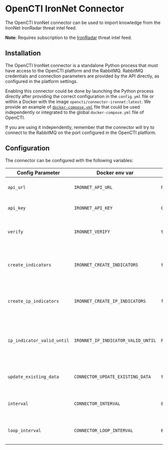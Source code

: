 # OpenCTI IronNet Connector

The OpenCTI IronNet connector can be used to import knowledge from the IronNet IronRadar threat intel feed.

**Note**: Requires subscription to the [IronRadar](https://www.ironnet.com/products/ironradar) threat intel feed.

## Installation

The OpenCTI IronNet connector is a standalone Python process that must have access
to the OpenCTI platform and the RabbitMQ. RabbitMQ credentials and connection parameters
are provided by the API directly, as configured in the platform settings.

Enabling this connector could be done by launching the Python process directly after
providing the correct configuration in the `config.yml` file or within a Docker with
the image `opencti/connector-ironnet:latest`. We provide an example of
[`docker-compose.yml`](docker-compose.yml) file that could be used independently or
integrated to the global `docker-compose.yml` file of OpenCTI.

If you are using it independently, remember that the connector will try to connect to
the RabbitMQ on the port configured in the OpenCTI platform.

## Configuration

The connector can be configured with the following variables:

| Config Parameter           | Docker env var                     | Default                                          | Description                                                    |
|----------------------------|------------------------------------|--------------------------------------------------|----------------------------------------------------------------|
| `api_url`                  | `IRONNET_API_URL`                  | `https://api.threatanalysis.io/prod/all/1d/json` | The URL for the IronNet APIs.                                  |
| `api_key`                  | `IRONNET_API_KEY`                  | `ChangeMe`                                       | The IronNet API client secret.                                 |
| `verify`                   | `IRONNET_VERIFY`                   | `true`                                           | Verify SSL connections to the IronNet API.                     |
| `create_indicators`        | `IRONNET_CREATE_INDICATORS`        | `true`                                           | If true then indicators will be created from the data.         |
| `create_ip_indicators`     | `IRONNET_CREATE_IP_INDICATORS`     | `false`                                          | If true then IP based indicators will also be created.         |
| `ip_indicator_valid_until` | `IRONNET_IP_INDICATOR_VALID_UNTIL` | `P90D`                                           | ISO8601 time-delta for how long IP indicators should be valid. |
| `update_existing_data`     | `CONNECTOR_UPDATE_EXISTING_DATA`   | `true`                                           | Update existing data bundle flag.                              |
| `interval`                 | `CONNECTOR_INTERVAL`               | `86400`                                          | Interval in minutes between runs.                              |
| `loop_interval`            | `CONNECTOR_LOOP_INTERVAL`          | `600`                                            | Interval in minutes between loops.                             |
